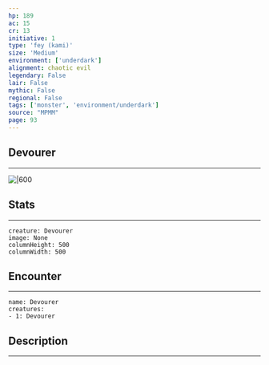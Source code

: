 ```yaml
---
hp: 189
ac: 15
cr: 13
initiative: 1
type: 'fey (kami)'    
size: 'Medium'
environment: ['underdark']
alignment: chaotic evil
legendary: False
lair: False
mythic: False
regional: False
tags: ['monster', 'environment/underdark']
source: "MPMM"
page: 93
---
```


## Devourer
---

![|600](D:/Program%20Files/5e.tools/img/bestiary/MPMM/Devourer.webp)

## Stats
---

```statblock
creature: Devourer
image: None
columnHeight: 500
columnWidth: 500
```

## Encounter
---

```encounter-table
name: Devourer
creatures:
- 1: Devourer
```

## Description
---




